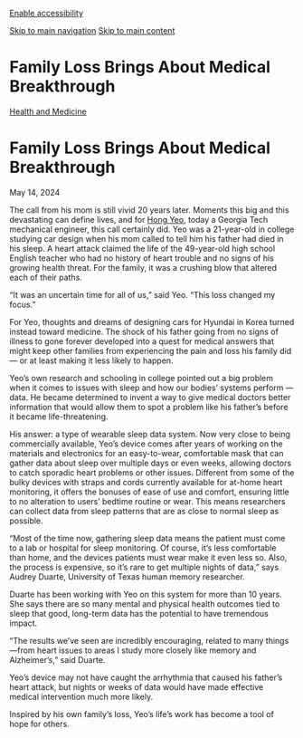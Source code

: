 [Enable accessibility](https://www.gatech.edu/news/2024/05/14/family-loss-brings-about-medical-breakthrough#)

 [Skip to main navigation](https://www.gatech.edu/news/2024/05/14/family-loss-brings-about-medical-breakthrough#main-navigation) [Skip to main content](https://www.gatech.edu/news/2024/05/14/family-loss-brings-about-medical-breakthrough#main-content)

# Family Loss Brings About Medical Breakthrough

[Health and Medicine](https://www.gatech.edu/news/topic/health-and-medicine)

# Family Loss Brings About Medical Breakthrough

May 14, 2024


The call from his mom is still vivid 20 years later. Moments this big and this devastating can define lives, and for [Hong Yeo](https://www.me.gatech.edu/faculty/yeo), today a Georgia Tech mechanical engineer, this call certainly did. Yeo was a 21-year-old in college studying car design when his mom called to tell him his father had died in his sleep. A heart attack claimed the life of the 49-year-old high school English teacher who had no history of heart trouble and no signs of his growing health threat. For the family, it was a crushing blow that altered each of their paths.

“It was an uncertain time for all of us,” said Yeo. “This loss changed my focus.”

For Yeo, thoughts and dreams of designing cars for Hyundai in Korea turned instead toward medicine. The shock of his father going from no signs of illness to gone forever developed into a quest for medical answers that might keep other families from experiencing the pain and loss his family did — or at least making it less likely to happen.

Yeo’s own research and schooling in college pointed out a big problem when it comes to issues with sleep and how our bodies’ systems perform — data. He became determined to invent a way to give medical doctors better information that would allow them to spot a problem like his father’s before it became life-threatening.

His answer: a type of wearable sleep data system. Now very close to being commercially available, Yeo’s device comes after years of working on the materials and electronics for an easy-to-wear, comfortable mask that can gather data about sleep over multiple days or even weeks, allowing doctors to catch sporadic heart problems or other issues. Different from some of the bulky devices with straps and cords currently available for at-home heart monitoring, it offers the bonuses of ease of use and comfort, ensuring little to no alteration to users’ bedtime routine or wear. This means researchers can collect data from sleep patterns that are as close to normal sleep as possible.

“Most of the time now, gathering sleep data means the patient must come to a lab or hospital for sleep monitoring. Of course, it’s less comfortable than home, and the devices patients must wear make it even less so. Also, the process is expensive, so it’s rare to get multiple nights of data,” says Audrey Duarte, University of Texas human memory researcher.

Duarte has been working with Yeo on this system for more than 10 years. She says there are so many mental and physical health outcomes tied to sleep that good, long-term data has the potential to have tremendous impact.

“The results we’ve seen are incredibly encouraging, related to many things —from heart issues to areas I study more closely like memory and Alzheimer’s,” said Duarte.

Yeo’s device may not have caught the arrhythmia that caused his father’s heart attack, but nights or weeks of data would have made effective medical intervention much more likely.

Inspired by his own family’s loss, Yeo’s life’s work has become a tool of hope for others.